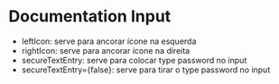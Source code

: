 # Documentation Input

  * leftIcon:  serve para ancorar ícone na esquerda
  * rightIcon: serve para ancorar ícone na direita
  * secureTextEntry: serve para colocar type password no input
  * secureTextEntry={false}: serve para tirar o type password no input
